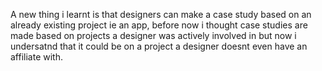 A new thing i learnt is that designers can make a case study based on an already existing project ie an app, before now i thought case studies are made based on projects a designer was actively involved in but now i undersatnd that it could be on a project a designer doesnt even have an affiliate with.
